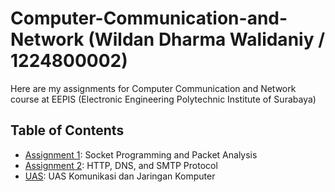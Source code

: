 # Computer-Communication-and-Network (Wildan Dharma Walidaniy / 1224800002)

Here are my assignments for Computer Communication and Network course at EEPIS (Electronic Engineering Polytechnic Institute of Surabaya)

## Table of Contents

- [Assignment 1](./Assignment%201/): Socket Programming and Packet Analysis
- [Assignment 2](./Assignment%202): HTTP, DNS, and SMTP Protocol
- [UAS](./UAS): UAS Komunikasi dan Jaringan Komputer 

 
